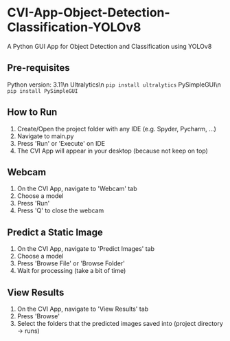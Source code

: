 # CVI-App-Object-Detection-Classification-YOLOv8
 A Python GUI App for Object Detection and Classification using YOLOv8

## Pre-requisites
Python version: 3.11\n
Ultralytics\n
`pip install ultralytics`
PySimpleGUI\n
`pip install PySimpleGUI`


## How to Run
1. Create/Open the project folder with any IDE (e.g. Spyder, Pycharm, ...)
2. Navigate to main.py
3. Press 'Run' or 'Execute' on IDE
4. The CVI App will appear in your desktop (because not keep on top)


## Webcam
1. On the CVI App, navigate to 'Webcam' tab
2. Choose a model
3. Press 'Run'
4. Press 'Q' to close the webcam


## Predict a Static Image
1. On the CVI App, navigate to 'Predict Images' tab
2. Choose a model
3. Press 'Browse File' or 'Browse Folder'
4. Wait for processing (take a bit of time)


## View Results
1. On the CVI App, navigate to 'View Results' tab
2. Press 'Browse'
3. Select the folders that the predicted images saved into (project directory -> runs)

